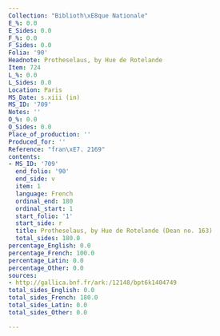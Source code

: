 ```yaml
---
Collection: "Biblioth\xE8que Nationale"
E_%: 0.0
E_Sides: 0.0
F_%: 0.0
F_Sides: 0.0
Folia: '90'
Headnote: Protheselaus, by Hue de Rotelande
Item: 724
L_%: 0.0
L_Sides: 0.0
Location: Paris
MS_Date: s.xiii (in)
MS_ID: '709'
Notes: ''
O_%: 0.0
O_Sides: 0.0
Place_of_production: ''
Produced_for: ''
Reference: "fran\xE7. 2169"
contents:
- MS_ID: '709'
  end_folio: '90'
  end_side: v
  item: 1
  language: French
  ordinal_end: 180
  ordinal_start: 1
  start_folio: '1'
  start_side: r
  title: Protheselaus, by Hue de Rotelande (Dean no. 163)
  total_sides: 180.0
percentage_English: 0.0
percentage_French: 100.0
percentage_Latin: 0.0
percentage_Other: 0.0
sources:
- http://gallica.bnf.fr/ark:/12148/bpt6k1404749
total_sides_English: 0.0
total_sides_French: 180.0
total_sides_Latin: 0.0
total_sides_Other: 0.0

---
```

